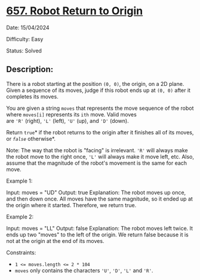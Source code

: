 # [657\. Robot Return to Origin](https://leetcode.com/problems/robot-return-to-origin/)

Date: 15/04/2024

Difficulty: Easy

Status: Solved

## Description:

There is a robot starting at the position `(0, 0)`, the origin, on a 2D plane. Given a sequence of its moves, judge if this robot ends up at `(0, 0)` after it completes its moves.

You are given a string `moves` that represents the move sequence of the robot where `moves[i]` represents its `ith` move. Valid moves are `'R'` (right), `'L'` (left), `'U'` (up), and `'D'` (down).

Return `true`* if the robot returns to the origin after it finishes all of its moves, or *`false`* otherwise*.

Note: The way that the robot is "facing" is irrelevant. `'R'` will always make the robot move to the right once, `'L'` will always make it move left, etc. Also, assume that the magnitude of the robot's movement is the same for each move.

Example 1:

Input: moves = "UD"
Output: true
Explanation: The robot moves up once, and then down once. All moves have the same magnitude, so it ended up at the origin where it started. Therefore, we return true.

Example 2:

Input: moves = "LL"
Output: false
Explanation: The robot moves left twice. It ends up two "moves" to the left of the origin. We return false because it is not at the origin at the end of its moves.

Constraints:

-   `1 <= moves.length <= 2 * 104`
-   `moves` only contains the characters `'U'`, `'D'`, `'L'` and `'R'`.